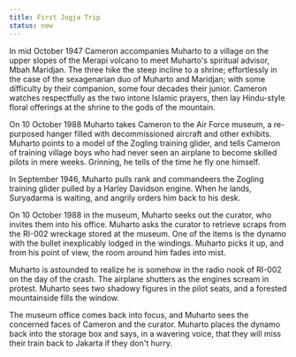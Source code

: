 ```yaml
---
title: First Jogja Trip
status: new
---
```


In mid October 1947 Cameron accompanies Muharto to a village on the
upper slopes of the Merapi volcano to meet Muharto's spiritual advisor,
Mbah Maridjan. The three hike the steep incline to a shrine;
effortlessly in the case of the sexagenarian duo of Muharto and
Maridjan; with some difficulty by their companion, some four decades
their junior. Cameron watches respectfully as the two intone Islamic
prayers, then lay Hindu-style floral offerings at the shrine to the gods
of the mountain.

On 10 October 1988 Muharto takes Cameron to the Air Force museum, a
re-purposed hanger filled with decommissioned aircraft and other
exhibits. Muharto points to a model of the Zogling training glider, and
tells Cameron of training village boys who had never seen an airplane to
become skilled pilots in mere weeks. Grinning, he tells of the time he
fly one himself.

In September 1946, Muharto pulls rank and commandeers the Zogling
training glider pulled by a Harley Davidson engine. When he lands,
Suryadarma is waiting, and angrily orders him back to his desk.

On 10 October 1988 in the museum, Muharto seeks out the curator, who
invites them into his office. Muharto asks the curator to retrieve
scraps from the RI-002 wreckage stored at the museum. One of the items
is the dynamo with the bullet inexplicably lodged in the windings.
Muharto picks it up, and from his point of view, the room around him
fades into mist.

Muharto is astounded to realize he is somehow in the radio nook of
RI-002 on the day of the crash. The airplane shutters as the engines
scream in protest. Muharto sees two shadowy figures in the pilot seats,
and a forested mountainside fills the window.

The museum office comes back into focus, and Muharto sees the concerned
faces of Cameron and the curator. Muharto places the dynamo back into
the storage box and says, in a wavering voice, that they will miss their
train back to Jakarta if they don't hurry.
